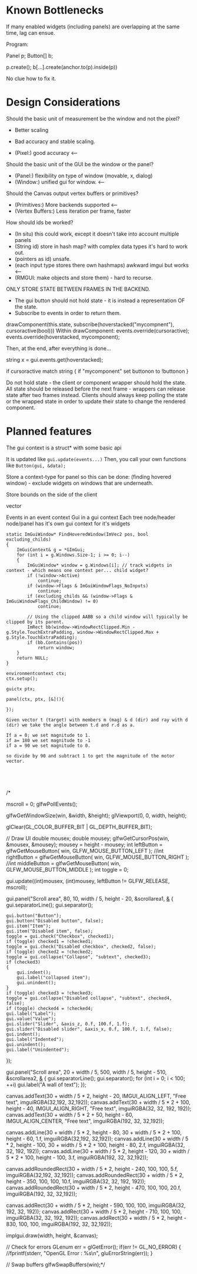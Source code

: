 # Known Bottlenecks

If many enabled widgets (including panels) are overlapping at the same time, lag can ensue.




Program:

Panel p;
Button[] b;

p.create();
b[...].create(anchor.to(p).inside(p))

No clue how to fix it.

# Design Considerations

Should the basic unit of measurement be the window and not the pixel?
+ Better scaling
- Bad accuracy and stable scaling.
+ (Pixel:) good accuracy <--

Should the basic unit of the GUI be the window or the panel?
+ (Panel:) flexibility on type of window (movable, x, dialog)
+ (Window:) unified gui for window. <--

Should the Canvas output vertex buffers or primitives?
+ (Primitives:) More backends supported <--
+ (Vertex Buffers:) Less iteration per frame, faster

How should ids be worked?
- (In situ) this could work, except it doesn't take into account multiple panels
- (String id) store in hash map? with complex data types it's hard to work out.
- (pointers as id) unsafe.
- (each input type stores there own hashmaps) awkward imgui but works <--
- (RMGUI: make objects and store them) - hard to recurse.

ONLY STORE STATE BETWEEN FRAMES IN THE BACKEND.
- The gui button should not hold state - it is instead a representation OF the state.
- Subscribe to events in order to return them.

drawComponent(this.state, subscribe(hoverstacked("mycompnent"), cursoractive(bool)))
Within drawComponent:
events.override(cursoractive);
events.override(hoverstacked, mycomponent);

Then, at the end, after everything is done...

string x = gui.events.get(hoverstacked);

if cursoractive match string {
    if "mycomponent" set buttonon to !buttonon
}

Do not hold state - the client or component wrapper should hold the state.
All state should be released before the next frame - wrappers can release state after two frames instead.
Clients should always keep polling the state or the wrapped state in order to update their state to change the rendered component.



# Planned features

The gui context is a struct* with some basic api

It is updated like `gui.update(events...)`
Then, you call your own functions like `Button(gui, &data);`

Store a context-type for panel so this can be done: (finding hovered window) - exclude widgets on windows that are underneath.

Store bounds on the side of the client

vector<Bounds>


Events in an event context
Gui in a gui context
Each tree node/header node/panel has it's own gui context for it's widgets

```
static ImGuiWindow* FindHoveredWindow(ImVec2 pos, bool excluding_childs)
{
    ImGuiContext& g = *GImGui;
    for (int i = g.Windows.Size-1; i >= 0; i--)
    {
        ImGuiWindow* window = g.Windows[i]; // track widgets in context - which means one context per... child widget?
        if (!window->Active)
            continue;
        if (window->Flags & ImGuiWindowFlags_NoInputs)
            continue;
        if (excluding_childs && (window->Flags & ImGuiWindowFlags_ChildWindow) != 0)
            continue;

        // Using the clipped AABB so a child window will typically be clipped by its parent.
        ImRect bb(window->WindowRectClipped.Min - g.Style.TouchExtraPadding, window->WindowRectClipped.Max + g.Style.TouchExtraPadding);
        if (bb.Contains(pos))
            return window;
    }
    return NULL;
}

```
```
environmentcontext ctx;
ctx.setup();

guictx ptx;

panel(ctx, ptx, [&](){

});

Given vector t (target) with members m (mag) & d (dir) and ray with d (dir) we take the angle between t.d and r.d as a.

If a = 0; we set magnitude to 1.
if a= 180 we set magnitude to -1
if a = 90 we set magnitude to 0.

so divide by 90 and subtract 1 to get the magnitude of the motor vector.





```

/*

mscroll = 0;
glfwPollEvents();

glfwGetWindowSize(win, &width, &height);
glViewport(0, 0, width, height);

glClear(GL_COLOR_BUFFER_BIT | GL_DEPTH_BUFFER_BIT);

// Draw UI
double mousex; double mousey;
glfwGetCursorPos(win, &mousex, &mousey);
mousey = height - mousey;
int leftButton = glfwGetMouseButton( win, GLFW_MOUSE_BUTTON_LEFT );
//int rightButton = glfwGetMouseButton( win, GLFW_MOUSE_BUTTON_RIGHT );
//int middleButton = glfwGetMouseButton( win, GLFW_MOUSE_BUTTON_MIDDLE );
int toggle = 0;

gui.update((int)mousex, (int)mousey, leftButton != GLFW_RELEASE, mscroll);

gui.panel("Scroll area", 80, 10, width / 5, height - 20, &scrollarea1, [&]() {
    gui.separatorLine();
    gui.separator();

    gui.button("Button");
    gui.button("Disabled button", false);
    gui.item("Item");
    gui.item("Disabled item", false);
    toggle = gui.check("Checkbox", checked1);
    if (toggle) checked1 = !checked1;
    toggle = gui.check("Disabled checkbox", checked2, false);
    if (toggle) checked2 = !checked2;
    toggle = gui.collapse("Collapse", "subtext", checked3);
    if (checked3)
    {
        gui.indent();
        gui.label("collapsed item");
        gui.unindent();
    }
    if (toggle) checked3 = !checked3;
    toggle = gui.collapse("Disabled collapse", "subtext", checked4, false);
    if (toggle) checked4 = !checked4;
    gui.label("Label");
    gui.value("Value");
    gui.slider("Slider", &axis_z, 0.f, 100.f, 1.f);
    gui.slider("Disabled slider", &axis_x, 0.f, 100.f, 1.f, false);
    gui.indent();
    gui.label("Indented");
    gui.unindent();
    gui.label("Unindented");
});


gui.panel("Scroll area", 20 + width / 5, 500, width / 5, height - 510, &scrollarea2, [&]() {
    gui.separatorLine();
    gui.separator();
    for (int i = 0; i < 100; ++i) gui.label("A wall of text");
});

canvas.addText(30 + width / 5 * 2, height - 20, IMGUI_ALIGN_LEFT, "Free text",  imguiRGBA(32,192, 32,192));
canvas.addText(30 + width / 5 * 2 + 100, height - 40, IMGUI_ALIGN_RIGHT, "Free text",  imguiRGBA(32, 32, 192, 192));
canvas.addText(30 + width / 5 * 2 + 50, height - 60, IMGUI_ALIGN_CENTER, "Free text",  imguiRGBA(192, 32, 32,192));

canvas.addLine(30 + width / 5 * 2, height - 80, 30 + width / 5 * 2 + 100, height - 60, 1.f, imguiRGBA(32,192, 32,192));
canvas.addLine(30 + width / 5 * 2, height - 100, 30 + width / 5 * 2 + 100, height - 80, 2.f, imguiRGBA(32, 32, 192, 192));
canvas.addLine(30 + width / 5 * 2, height - 120, 30 + width / 5 * 2 + 100, height - 100, 3.f, imguiRGBA(192, 32, 32,192));

canvas.addRoundedRect(30 + width / 5 * 2, height - 240, 100, 100, 5.f, imguiRGBA(32,192, 32,192));
canvas.addRoundedRect(30 + width / 5 * 2, height - 350, 100, 100, 10.f, imguiRGBA(32, 32, 192, 192));
canvas.addRoundedRect(30 + width / 5 * 2, height - 470, 100, 100, 20.f, imguiRGBA(192, 32, 32,192));

canvas.addRect(30 + width / 5 * 2, height - 590, 100, 100, imguiRGBA(32, 192, 32, 192));
canvas.addRect(30 + width / 5 * 2, height - 710, 100, 100, imguiRGBA(32, 32, 192, 192));
canvas.addRect(30 + width / 5 * 2, height - 830, 100, 100, imguiRGBA(192, 32, 32,192));

implgui.draw(width, height, &canvas);


// Check for errors
GLenum err = glGetError();
if(err != GL_NO_ERROR)
{
    //fprintf(stderr, "OpenGL Error : %s\n", gluErrorString(err));
}

// Swap buffers
glfwSwapBuffers(win);*/

